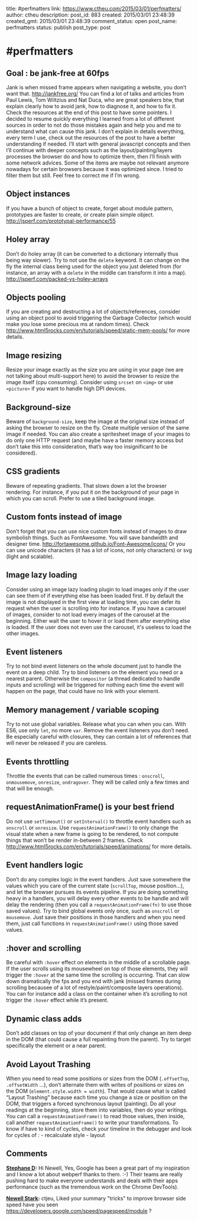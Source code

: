 title: #perfmatters
link: https://www.ctheu.com/2015/03/01/perfmatters/
author: ctheu
description: 
post_id: 883
created: 2015/03/01 23:48:39
created_gmt: 2015/03/01 23:48:39
comment_status: open
post_name: perfmatters
status: publish
post_type: post

# #perfmatters

## Goal : be jank-free at 60fps

Jank is when missed frame appears when navigating a website, you don’t want that. <http://jankfree.org/> You can find a lot of talks and articles from Paul Lewis, Tom Wiltzius and Nat Duca, who are great speakers btw, that explain clearly how to avoid jank, how to diagnose it, and how to fix it. Check the resources at the end of this post to have some pointers. I decided to resume quickly everything I learned from a lot of different sources in order to not do those mistakes again and help you and me to understand what can cause this jank. I don’t explain in details everything, every term I use, check out the resources of the post to have a better understanding if needed. I’ll start with general javascript concepts and then I’ll continue with deeper concepts such as the layout/painting/layers processes the browser do and how to optimize them, then I’ll finish with some network advices. Some of the items are maybe not relevant anymore nowadays for certain browsers because it was optimized since. I tried to filter them but still. Feel free to correct me if I’m wrong. 

## Object instances

If you have a bunch of object to create, forget about module pattern, prototypes are faster to create, or create plain simple object. <http://jsperf.com/prototypal-performance/55>

## Holey array

Don’t do holey array (it can be converted to a dictionary internally thus being way slower). Try to not use the `delete` keyword. It can change on the fly the internal class being used for the object you just deleted from (for instance, an array with a `delete` in the middle can transform it into a map). <http://jsperf.com/packed-vs-holey-arrays>

## Objects pooling

If you are creating and destructing a lot of objects/references, consider using an object pool to avoid triggering the Garbage Collector (which would make you lose some precious ms at random times). Check <http://www.html5rocks.com/en/tutorials/speed/static-mem-pools/> for more details. 

## Image resizing

Resize your image exactly as the size you are using in your page (we are not talking about multi-support here) to avoid the browser to resize the image itself (cpu consuming). Consider using `srcset` on `<img>` or use `<picture>` if you want to handle high DPI devices. 

## Background-size

Beware of `background-size`, keep the image at the original size instead of asking the browser to resize on the fly. Create multiple version of the same image if needed. You can also create a spritesheet image of your images to do only one HTTP request (and maybe have a faster memory access but don’t take this into consideration, that’s way too insignificant to be considered). 

## CSS gradients

Beware of repeating gradients. That slows down a lot the browser rendering. For instance, if you put it on the background of your page in which you can scroll. Prefer to use a tiled background image. 

## Custom fonts instead of image

Don’t forget that you can use nice custom fonts instead of images to draw symbolish things. Such as FontAwesome. You will save bandwidth and designer time. <http://fortawesome.github.io/Font-Awesome/icons/> Or you can use unicode characters (it has a lot of icons, not only characters) or svg (light and scalable). 

## Image lazy loading

Consider using an image lazy loading plugin to load images only if the user can see them of if everything else has been loaded first. If by default the image is not displayed in the first view at loading time, you can defer its request when the user is scrolling into for instance. If you have a carousel of images, consider to not load every images of the carousel at the beginning. Either wait the user to hover it or load them after everything else is loaded. If the user does not even use the carousel, it's useless to load the other images. 

## Event listeners

Try to not bind event listeners on the whole document just to handle the event on a deep child. Try to bind listeners on the element you need or a nearest parent. Otherwise the `compositor` (a thread dedicated to handle inputs and scrolling) will be triggered for nothing each time the event will happen on the page, that could have no link with your element. 

## Memory management / variable scoping

Try to not use global variables. Release what you can when you can. With ES6, use only `let`, no more `var`. Remove the event listeners you don’t need. Be especially careful with closures, they can contain a lot of references that will never be released if you are careless. 

## Events throttling

Throttle the events that can be called numerous times : `onscroll`, `onmousemove`, `onresize`, `ondragover`. They will be called only a few times and that will be enough. 

## requestAnimationFrame() is your best friend

Do not use `setTimeout()` or `setInterval()` to throttle event handlers such as `onscroll` or `onresize`. Use `requestAnimationFrame()` to only change the visual state when a new frame is going to be rendered, to not compute things that won’t be render in-between 2 frames. Check <http://www.html5rocks.com/en/tutorials/speed/animations/> for more details. 

## Event handlers logic

Don’t do any complex logic in the event handlers. Just save somewhere the values which you care of the current state (`scrollTop`, mouse position…), and let the browser pursues its events pipeline. If you are doing something heavy in a handlers, you will delay every other events to be handle and will delay the rendering (then you call a `requestAnimationFrame(fn)` to use those saved values). Try to bind global events only once, such as `onscroll` or `mousemove`. Just save their positions in those handlers and when you need them, just call functions in `requestAnimationFrame()` using those saved values. 

## :hover and scrolling

Be careful with `:hover` effect on elements in the middle of a scrollable page. If the user scrolls using its mousewheel on top of those elements, they will trigger the `:hover` at the same time the scrolling is occurring. That can slow down dramatically the fps and you end with jank (missed frames during scrolling becausee of a lot of restyle/paint/composite layers operations). You can for instance add a class on the container when it’s scrolling to not trigger the `:hover` effect while it’s present. 

## Dynamic class adds

Don’t add classes on top of your document if that only change an item deep in the DOM (that could cause a full repainting from the parent). Try to target specifically the element or a near parent. 

## Avoid Layout Trashing

When you need to read some positions or sizes from the DOM (`.offsetTop`, `.offsetWidth` …), don’t alternate them with writes of positions or sizes on the DOM (`element.style.width = width`). That would cause what is called “Layout Trashing” because each time you change a size or position on the DOM, that triggers a forced synchronous layout (painting). Do all your readings at the beginning, store them into variables, then do your writings. You can call a `requestAnimationFrame()` to read those values, then inside, call another `requestAnimationFrame()` to write your transformations. To know if have to kind of cycles, check your timeline in the debugger and look for cycles of : \- recalculate style \- layout

## Comments

**[Stephane D](#8 "2015-03-26 17:05:00"):** Hi Newell, Yes, Google has been a great part of my inspiration and I know a lot about webperf thanks to them. :-) Their teams are really pushing hard to make everyone understands and deals with their apps performance (such as the tremendous work on the Chrome DevTools).

**[Newell Stark](#7 "2015-03-26 16:28:00"):** ctjeu, Liked your summary "tricks" to improve browser side speed have you seen https://developers.google.com/speed/pagespeed/module ?

